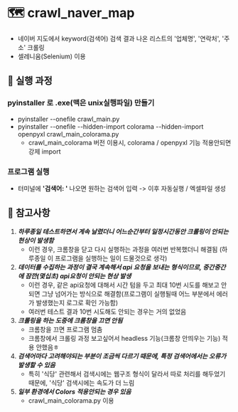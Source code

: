 # 🗺️ crawl_naver_map

- 네이버 지도에서 keyword(검색어) 검색 결과 나온 리스트의 '업체명', '연락처', '주소' 크롤링
- 셀레니움(Selenium) 이용

## 🏁 실행 과정

### pyinstaller 로 .exe(맥은 unix실행파일) 만들기

- pyinstaller --onefile crawl_main.py
- pyinstaller --onefile --hidden-import colorama --hidden-import openpyxl crawl_main_colorama.py
  - crawl_main_colorama 버전 이용시, colorama / openpyxl 기능 적용안되면 강제 import

### 프로그램 실행

- 터미널에 **'검색어: '** 나오면 원하는 검색어 입력 -> 이후 자동실행 / 엑셀파일 생성

## 📄 참고사항

1. **_하루종일 테스트하면서 계속 날렸더니 어느순간부터 일정시간동안 크롤링이 안되는 현상이 발생함_**
   - 이런 경우, 크롬창을 닫고 다시 실행하는 과정을 여러번 반복했더니 해결됨 (하루종일 이 프로그램을 실행하는 일이 드물것으로 생각)
2. **_데이터를 수집하는 과정이 결국 계속해서 api 요청을 보내는 형식이므로, 중간중간에 잠깐(몇십초) api요청이 안되는 현상 발생_**
   - 이런 경우, 같은 api요청에 대해서 시간 텀을 두고 최대 10번 시도를 해보고 안되면 그냥 넘어가는 방식으로 해결함(프로그램이 실행될때 어느 부분에서 에러가 발생했는지 로그로 확인 가능함)
   - 여러번 테스트 결과 10번 시도해도 안되는 경우는 거의 없었음
3. **_크롤링을 하는 도중에 크롬창을 끄면 안됨_**
   - 크롬창을 끄면 프로그램 멈춤
   - 크롬창에서 크롤링 과정 보고싶어서 headless 기능(크롬창 안띄우는 기능) 적용 안했음ㅎ
4. **_검색어마다 고려해야되는 부분이 조금씩 다르기 때문에, 특정 검색어에서는 오류가 발생할 수 있음_**
   - 특히 '식당' 관련해서 검색시에는 웹구조 형식이 달라서 따로 처리를 해두었기 때문에, '식당' 검색시에는 속도가 더 느림
5. **_일부 환경에서 Colors 적용안되는 경우 있음_**
   - crawl_main_colorama.py 이용
